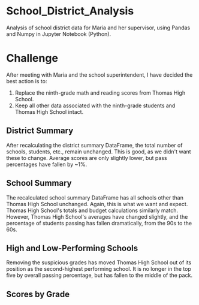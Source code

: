 # School_District_Analysis

Analysis of school district data for Maria and her supervisor, using Pandas and Numpy in Jupyter Notebook (Python).

# Challenge

After meeting with Maria and the school superintendent, I have decided the best action is to:
  1. Replace the ninth-grade math and reading scores from Thomas High School.
  2. Keep all other data associated with the ninth-grade students and Thomas High School intact.
  
## District Summary

After recalculating the district summary DataFrame, the total number of schools, students, etc., remain unchanged. This is good, as we didn't want these to change. Average scores are only slightly lower, but pass percentages have fallen by ~1%.

## School Summary

The recalculated school summary DataFrame has all schools other than Thomas High School unchanged. Again, this is what we want and expect. Thomas High School's totals and budget calculations similarly match. However, Thomas High School's averages have changed slightly, and the percentage of students passing has fallen dramatically, from the 90s to the 60s.

## High and Low-Performing Schools

Removing the suspicious grades has moved Thomas High School out of its position as the second-highest performing school. It is no longer in the top five by overall passing percentage, but has fallen to the middle of the pack.

## Scores by Grade
